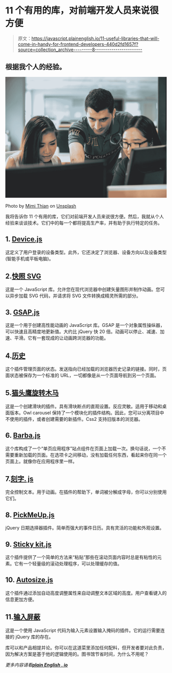 # 11 个有用的库，对前端开发人员来说很方便

> 原文：<https://javascript.plainenglish.io/11-useful-libraries-that-will-come-in-handy-for-frontend-developers-440d2fd1657f?source=collection_archive---------8----------------------->

## 根据我个人的经验。

![](img/97728e05e891a9b79d56beccd0f63068.png)

Photo by [Mimi Thian](https://unsplash.com/@mimithian?utm_source=medium&utm_medium=referral) on [Unsplash](https://unsplash.com?utm_source=medium&utm_medium=referral)

我将告诉你 11 个有用的库，它们对前端开发人员来说很方便。然后，我就从个人经验来谈谈技术。它们中的每一个都将提高生产率，并有助于执行特定的任务。

## 1. [Device.js](https://github.com/borismus/device.js/tree/master)

这定义了用户登录的设备类型。此外，它还决定了浏览器、设备方向以及设备类型(智能手机或平板电脑)。

## 2.[快照 SVG](http://snapsvg.io/)

这是一个 JavaScript 库。允许您在现代浏览器中创建矢量图形并制作动画。您可以异步加载 SVG 代码，并请求将 SVG 文件转换成精灵所需的部分。

## 3. [GSAP.js](https://greensock.com/gsap)

这是一个用于创建高性能动画的 JavaScript 库。GSAP 是一个对象属性操纵器，可以快速且高精度地更新值。大约比 jQuery 快 20 倍。动画可以停止、减速、加速、平滑。它有一套现成的让动画跨浏览器的功能。

## 4.[历史](https://github.com/browserstate/history.js/)

这个插件管理页面的状态。发送指向已经加载的浏览器历史记录的链接。同时，页面状态被保存为一个标准的 URL，一切都像是从一个页面导航到另一个页面。

## 5.[猫头鹰旋转木马](https://owlcarousel2.github.io/OwlCarousel2/)

这是一个创建滑块的插件。具有滑块断点的直观设置。反应灵敏。适用于移动和桌面版本。Owl carousel 保持了一个模块化的插件结构。因此，您可以分离项目中不使用的插件，或者创建需要的新插件。Css2 支持旧版本的浏览器。

## 6. [Barba.js](http://barbajs.org/)

这个库构成了一个“单页应用程序”站点组件在页面上加载一次。换句话说，一个不需要重新加载的页面。在选项卡之间移动，没有加载任何东西，看起来你在同一个页面上。就像你在应用程序里一样。

## 7.[刻字. js](http://letteringjs.com/)

完全控制文本。用于动画。在插件的帮助下，单词被分解成字母，你可以分别使用它们。

## 8. [PickMeUp.js](https://github.com/nazar-pc/PickMeUp)

jQuery 日期选择器插件。简单而强大的事件日历。具有灵活的功能和外观设置。

## 9. [Sticky kit.js](http://leafo.net/sticky-kit/)

这个插件提供了一个简单的方法来“粘贴”那些在滚动页面内容时总是有粘性的元素。它有一个轻量级的滚动处理程序，可以处理缓存的值。

## 10. [Autosize.js](http://www.jacklmoore.com/autosize/)

这个插件通过添加自动高度调整属性来自动调整文本区域的高度。用户查看键入的信息更加方便。

## 11.[输入屏蔽](http://robinherbots.github.io/Inputmask/)

这是一个使用 JavaScript 代码为输入元素设置输入掩码的插件。它的运行需要连接的 jQuery 库的存在。

库可以和产品相提并论。你可以在这道菜里添加任何配料，但开发者要对此负责，因为解决方案是基于他的逻辑使用的。图书馆节省时间，为什么不用呢？

*更多内容请看*[***plain English . io***](http://plainenglish.io/)